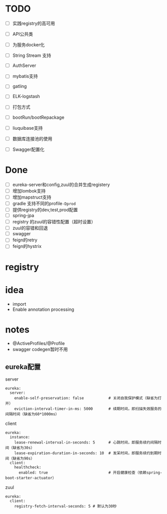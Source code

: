 

# TODO



* [ ] 实践registry的高可用
* [ ] API公共类
* [ ] 为服务docker化
* [ ] String Stream 支持
* [ ] AuthServer
* [ ] mybatis支持
* [ ] gatling
* [ ] ELK-logstash
* [ ] 打包方式
* [ ] bootRun/bootRepackage
* [ ] liuquibase支持
* [ ] 数据库连接池的使用
* [ ] Swagger配置化


# Done
* [ ] eureka-server和config,zuul的合并生成registery
* [ ] 增加lombok支持
* [ ] 增加mapstruct支持
* [ ] gradle 支持不同的profile`-Dprod`
* [ ] 提供registry的dev,test,prod配置
* [ ] spring-jpa
* [ ] registry 的zuul的容错性配置（超时设置）
* [ ] zuul的容错和回退
* [ ] swagger
* [ ] feign的retry
* [ ] feign的hystrix

# registry



# idea
* import
* Enable annotation processing


# notes
* @ActiveProfiles/@Profile
* swagger codegen暂时不用

## eureka配置
server
```
eureka:
  server:
    enable-self-preservation: false           # 关闭自我保护模式（缺省为打开）
    eviction-interval-timer-in-ms: 5000       # 续期时间，即扫描失效服务的间隔时间（缺省为60*1000ms）
```
client
```
eureka:
  instance:
    lease-renewal-interval-in-seconds: 5      # 心跳时间，即服务续约间隔时间（缺省为30s）
    lease-expiration-duration-in-seconds: 10  # 发呆时间，即服务续约到期时间（缺省为90s）
  client:
    healthcheck:
      enabled: true                           # 开启健康检查（依赖spring-boot-starter-actuator）
```
zuul
```
eureka:
  client:
    registry-fetch-interval-seconds: 5 # 默认为30秒
```

